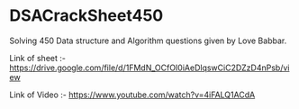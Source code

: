 # DSACrackSheet450
Solving 450 Data structure and Algorithm questions given by Love Babbar. 


Link of sheet :- https://drive.google.com/file/d/1FMdN_OCfOI0iAeDlqswCiC2DZzD4nPsb/view

Link of Video :- https://www.youtube.com/watch?v=4iFALQ1ACdA

